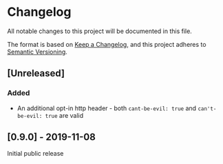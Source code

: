 # Changelog
All notable changes to this project will be documented in this file.

The format is based on [Keep a Changelog](https://keepachangelog.com/en/1.0.0/),
and this project adheres to [Semantic Versioning](https://semver.org/spec/v2.0.0.html).

## [Unreleased]

### Added
 - An additional opt-in http header - both `cant-be-evil: true` and `can't-be-evil: true` are valid

## [0.9.0] - 2019-11-08

Initial public release